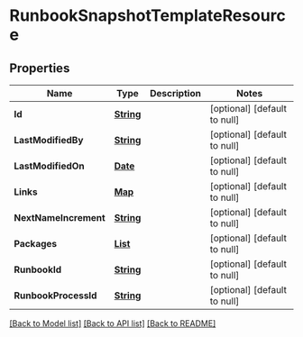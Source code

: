 # RunbookSnapshotTemplateResource
## Properties

Name | Type | Description | Notes
------------ | ------------- | ------------- | -------------
**Id** | [**String**](string.md) |  | [optional] [default to null]
**LastModifiedBy** | [**String**](string.md) |  | [optional] [default to null]
**LastModifiedOn** | [**Date**](DateTime.md) |  | [optional] [default to null]
**Links** | [**Map**](string.md) |  | [optional] [default to null]
**NextNameIncrement** | [**String**](string.md) |  | [optional] [default to null]
**Packages** | [**List**](ReleaseTemplatePackage.md) |  | [optional] [default to null]
**RunbookId** | [**String**](string.md) |  | [optional] [default to null]
**RunbookProcessId** | [**String**](string.md) |  | [optional] [default to null]

[[Back to Model list]](../README.md#documentation-for-models) [[Back to API list]](../README.md#documentation-for-api-endpoints) [[Back to README]](../README.md)

